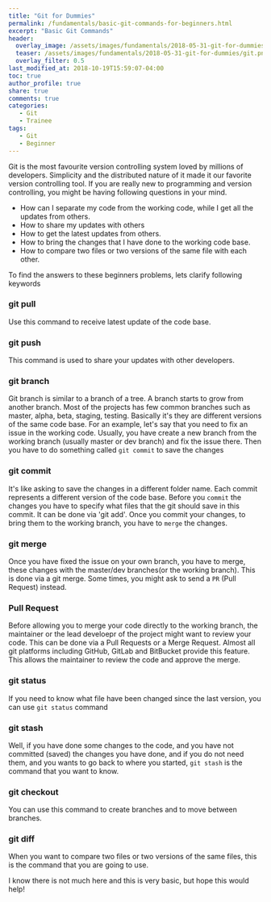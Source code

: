 ```yaml
---
title: "Git for Dummies"
permalink: /fundamentals/basic-git-commands-for-beginners.html
excerpt: "Basic Git Commands"
header:
  overlay_image: /assets/images/fundamentals/2018-05-31-git-for-dummies/git.png
  teaser: /assets/images/fundamentals/2018-05-31-git-for-dummies/git.png
  overlay_filter: 0.5
last_modified_at: 2018-10-19T15:59:07-04:00
toc: true
author_profile: true
share: true
comments: true
categories:
   - Git
   - Trainee
tags:
   - Git
   - Beginner
---
```


Git is the most favourite version controlling system loved by millions of developers. 
Simplicity and the distributed nature of it made it our favorite version controlling tool.
If you are really new to programming and version controlling, you might be having following questions in your mind.

* How can I separate my code from the working code, while I get all the updates from others.
* How to share my updates with others
* How to get the latest updates from others.
* How to bring the changes that I have done to the working code base.
* How to compare two files or two versions of the same file with each other.

To find the answers to these beginners problems, lets clarify following keywords

### git pull
Use this command to receive latest update of the code base.

### git push
This command is used to share your updates with other developers.

### git branch 
Git branch is similar to a branch of a tree. A branch starts to grow from another branch.
Most of the projects has few common branches such as master, alpha, beta, staging, testing.
Basically it's they are different versions of the same code base.
For an example, let's say that you need to fix an issue in the working code.
Usually, you have create a new branch from the working branch (usually master or dev branch) and fix the issue there.
Then you have to do something called `git commit` to save the changes

### git commit
It's like asking to save the changes in a different folder name.
Each commit represents a different version of the code base.
Before you `commit` the changes you have to specify what files that the git should save in this commit.
It can be done via 'git add'.
Once you commit your changes, to bring them to the working branch, you have to `merge` the changes.
  
### git merge
Once you have fixed the issue on your own branch, you have to merge, these changes with the master/dev branches(or the working branch).
This is done via a git merge. Some times, you might ask to send a `PR` (Pull Request) instead.

### Pull Request

Before allowing you to merge your code directly to the working branch,
the maintainer or the lead develoepr of the project might want to review your code.
This can be done via a Pull Requests or a Merge Request.
Almost all git platforms including GitHub, GitLab and BitBucket provide this feature.
This allows the maintainer to review the code and approve the merge.

### git status
If you need to know what file have been changed since the last version, you can use `git status` command

### git stash
Well, if you have done some changes to the code, and you have not committed (saved) the changes you have done, and if you do not need them,
and you wants to go back to where you started,
`git stash` is the command that you want to know.

### git checkout
You can use this command to create branches and to move between branches.

### git diff
When you want to compare two files or two versions of the same files, this is the command that you are going to use.



I know there is not much here and this is very basic, but hope this would help!
